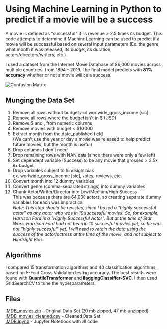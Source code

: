 # Using Machine Learning in Python to predict if a movie will be a success
A movie is defined as "successful" if its revenue > 2.5 times its budget.  This code attempts to determine if Machine Learning can be used to predict if a movie will be successful based on several input parameters (Ex. the genre, what month it was released, its budget, its duration, actors/directors/writers, etc.)

I used a dataset from the Internet Movie Database of 86,000 movies across multiple countries, from 1894 - 2019.  The final model predicts with **81% accuracy** whether or not a movie will be a success.

![Confusion Matrix](https://user-images.githubusercontent.com/64739529/120267879-af11f680-c259-11eb-96f4-53a9ab09ed0e.png)

## Munging the Data Set
1. Remove all rows without budget and worlwide_gross_income [sic]
2. Remove all rows where the budget isn't in $ (USD)
3. Remove $ and , from numeric columns
4. Remove movies with budget < $10,000
5. Extract month from the date_published field<br />(We can't use the year or day a movie was released to help predict future movies, but the month is useful)
6. Drop columns I don't need 
7. Drop remaining rows with NAN data (since there were only a few left)
8. Set dependent variable (Success) to be any movie that grossed > 2.5x its budget
9. Drop variables subject to hindsight bias<br />ex. worlwide_gross_income [sic], votes, reviews, etc.
10. Convert month into 12 dummy variables
11. Convert genre (comma-separated strings) into dummy variables
12. Chunk Actor/Writer/Director into Low/Medium/High Success<br />This was because there are 64,000 actors, so creating separate dummy variables for each was impractical<br />*Note: This step should be revisted, since I based a "highly successful actor" as any actor who was in 10 successful movies.  So, for example, Harrison Ford is a "Highly Successful Actor".  But at the time of Star Wars, Harrison Ford had not been in 10 succesful movies yet, so he was not "highly succesful" yet.  I will need to retain the data using the success of the actor/actress at the time of the movie, and not subject to Hindsight Bias.*

## Algorithms
I compared 15 transformation algorithms and 40 classification algorithms, based on 5-Fold Cross Validation testing accuracy.  The best results were found with **QuantileTransformer** and **BaggingClassifier-SVC**.  I then used GridSearchCV to tune the hyperparameters.

## Files
[IMDB_movies.zip](https://github.com/krochkind/IMDB/blob/main/IMDB_movies.zip) - Original Data Set (20 mb zipped, 47 mb unzipped)<br />
[IMDB_movies_cleaned.csv](https://github.com/krochkind/IMDB/blob/main/IMDB_movies_cleaned.csv) - Cleaned Data Set<br />
[IMDB.ipynb](https://github.com/krochkind/IMDB/blob/main/IMDB.ipynb) - Jupyter Notebook with all code
